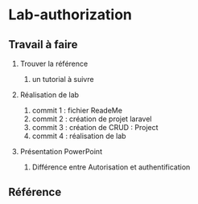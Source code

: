 # Lab-authorization

## Travail à faire 

1. Trouver la référence 
   1. un tutorial à suivre

2. Réalisation de lab
   1. commit 1 : fichier ReadeMe
   2. commit 2 : création de projet laravel
   3. commit 3 : création de CRUD : Project
   4. commit 4 : réalisation de lab

3. Présentation PowerPoint 
   1. Différence entre Autorisation et authentification



## Référence 
